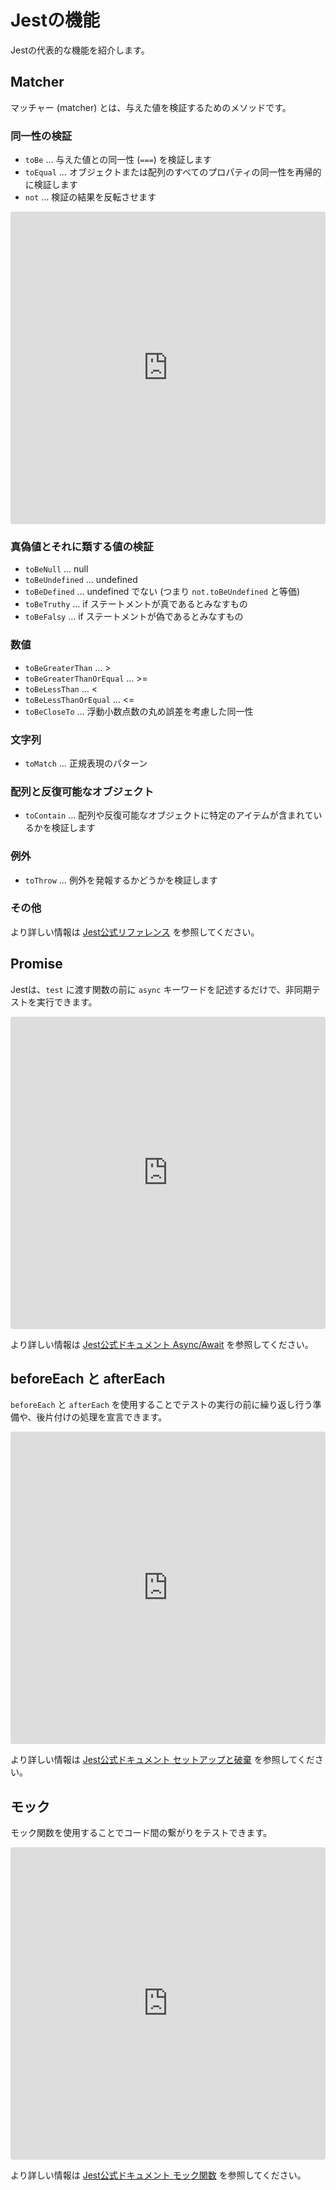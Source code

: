 # Jestの機能

Jestの代表的な機能を紹介します。

## Matcher

マッチャー (matcher) とは、与えた値を検証するためのメソッドです。

### 同一性の検証

- `toBe` … 与えた値との同一性 (`===`) を検証します
- `toEqual` … オブジェクトまたは配列のすべてのプロパティの同一性を再帰的に検証します
- `not` … 検証の結果を反転させます

<iframe
  src="https://codesandbox.io/embed/github/kou029w/jest-hands-on/tree/main/templates/basic?codemirror=1&hidenavigation=1&previewwindow=tests&view=split&module=%2FtoBe.test.js"
  style="
    width:100%;
    height:500px;
    border:0;
    border-radius: 4px;
    overflow:hidden;
  "
  title="basic"
  sandbox="allow-forms allow-modals allow-popups allow-presentation allow-same-origin allow-scripts"
></iframe>

### 真偽値とそれに類する値の検証

- `toBeNull` … null
- `toBeUndefined` … undefined
- `toBeDefined` … undefined でない (つまり `not.toBeUndefined` と等価)
- `toBeTruthy` … if ステートメントが真であるとみなすもの
- `toBeFalsy` … if ステートメントが偽であるとみなすもの

### 数値

- `toBeGreaterThan` … >
- `toBeGreaterThanOrEqual` … >=
- `toBeLessThan` … <
- `toBeLessThanOrEqual` … <=
- `toBeCloseTo` … 浮動小数点数の丸め誤差を考慮した同一性

### 文字列

- `toMatch` … 正規表現のパターン

### 配列と反復可能なオブジェクト

- `toContain` … 配列や反復可能なオブジェクトに特定のアイテムが含まれているかを検証します

### 例外

- `toThrow` … 例外を発報するかどうかを検証します

### その他

より詳しい情報は [Jest公式リファレンス](https://jestjs.io/ja/docs/expect) を参照してください。

## Promise

Jestは、`test` に渡す関数の前に `async` キーワードを記述するだけで、非同期テストを実行できます。

<iframe
  src="https://codesandbox.io/embed/github/kou029w/jest-hands-on/tree/main/templates/promise?codemirror=1&hidenavigation=1&previewwindow=tests&view=split&module=%2Fpromise.test.js"
  style="
    width:100%;
    height:500px;
    border:0;
    border-radius: 4px;
    overflow:hidden;
  "
  title="promise"
  sandbox="allow-forms allow-modals allow-popups allow-presentation allow-same-origin allow-scripts"
></iframe>

より詳しい情報は [Jest公式ドキュメント Async/Await](https://jestjs.io/ja/docs/asynchronous#asyncawait) を参照してください。

## beforeEach と afterEach

`beforeEach` と `afterEach` を使用することでテストの実行の前に繰り返し行う準備や、後片付けの処理を宣言できます。

<iframe
  src="https://codesandbox.io/embed/github/kou029w/jest-hands-on/tree/main/templates/scope?codemirror=1&hidenavigation=1&previewwindow=tests&view=split&module=%2Fscope.test.js"
  style="
    width:100%;
    height:500px;
    border:0;
    border-radius: 4px;
    overflow:hidden;
  "
  title="scope"
  sandbox="allow-forms allow-modals allow-popups allow-presentation allow-same-origin allow-scripts"
></iframe>

より詳しい情報は [Jest公式ドキュメント セットアップと破棄](https://jestjs.io/ja/docs/setup-teardown) を参照してください。

## モック

モック関数を使用することでコード間の繋がりをテストできます。

<iframe
  src="https://codesandbox.io/embed/github/kou029w/jest-hands-on/tree/main/templates/mock?codemirror=1&hidenavigation=1&previewwindow=tests&view=split&module=%2Fmock.test.js"
  style="
    width:100%;
    height:500px;
    border:0;
    border-radius: 4px;
    overflow:hidden;
  "
  title="mock"
  sandbox="allow-forms allow-modals allow-popups allow-presentation allow-same-origin allow-scripts"
></iframe>

より詳しい情報は [Jest公式ドキュメント モック関数](https://jestjs.io/ja/docs/mock-functions) を参照してください。
